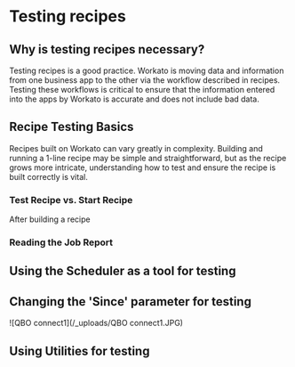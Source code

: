 # Testing recipes

## Why is testing recipes necessary?
Testing recipes is a good practice. Workato is moving data and information from one business app to the other via the workflow described in recipes. Testing these workflows is critical to ensure that the information entered into the apps by Workato is accurate and does not include bad data. 


## Recipe Testing Basics
Recipes built on Workato can vary greatly in complexity. Building and running a 1-line recipe may be simple and straightforward, but as the recipe grows more intricate, understanding how to test and ensure the recipe is built correctly is vital.

### Test Recipe vs. Start Recipe
After building a recipe

### Reading the Job Report

###


## Using the Scheduler as a tool for testing


## Changing the 'Since' parameter for testing

![QBO connect1](/_uploads/QBO connect1.JPG)

## Using Utilities for testing


